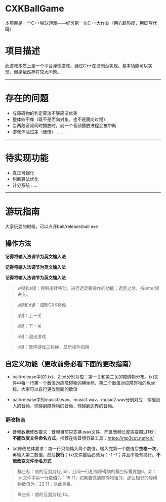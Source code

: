 # CXKBallGame
本项目是一个C++弹球游戏——纪念第一次C++大作业（用心趁热度，用脚写代码）
# 项目描述
此游戏本质上是一个平台弹球游戏，通过C++在控制台实现。基本功能可以实现，但是依然存在较大问题。

----
# 存在的问题
* 与障碍物的判定算法不够简洁优美
* 整体四不像（既不是面向对象，也不是面向过程）
* 当两段音频同时播放时，前一个音频播放进程会被中断
* 游戏体验过差（硬伤）
.......

----
# 待实现功能
* 真正可视化
* 判断算法优化
* 计分系统
.....

----
# 游玩指南
大家玩耍的时候，可以点开ball/release/ball.exe
## 操作方法
**记得将输入法调节为英文输入法**

**记得将输入法调节为英文输入法**

**记得将输入法调节为英文输入法**

> w键和s键：控制指针移动，进行选定要操作的功能；选定之后，按enter键进入。

> a键和d键：控制CXK移动

> q键：上一关

> e键：下一关

> o键：退出游戏

> p键：暂停游戏三秒钟，显示操作指南

## 自定义功能（**更改前务必看下面的更改指南**）
* ball/release中的1.txt、2.txt分别对应：第一关和第二关的障碍物分布。txt文件中每一行第一个数值对应障碍物的横坐标，第二个数值对应障碍物的纵坐标。大家可以自行更改里面的数值

* ball/release中的music0.wav、music1.wav、music2.wav分别对应：球碰到人的音频、球碰到障碍物的音频、球碰到边界的音频。

### 更改指南
* 音频数据修改要求：音频目前只支持.wav文件，而且音频长度需要超过1秒；**不能改变文件命名方式**。推荐在线音频剪辑工具：<https://mp3cut.net/cn/>

* txt修改总体要求：每一行只能输入两个数值，输入完第一个数值后**空格一次**，再输入第二数值，然后**换行**；txt文件最后必须为：-1 -1；并且不能有换行。**不能改变文件命名方式**

>横坐标：值的范围为1到53；且同一行相邻障碍物的横坐标需要加6，如：txt文件中第一行数值为：16 11，如果要做到障碍物相邻，那么相邻的障碍物数值为：22 11；以此类推。

>纵坐标：值的范围为1到14。
